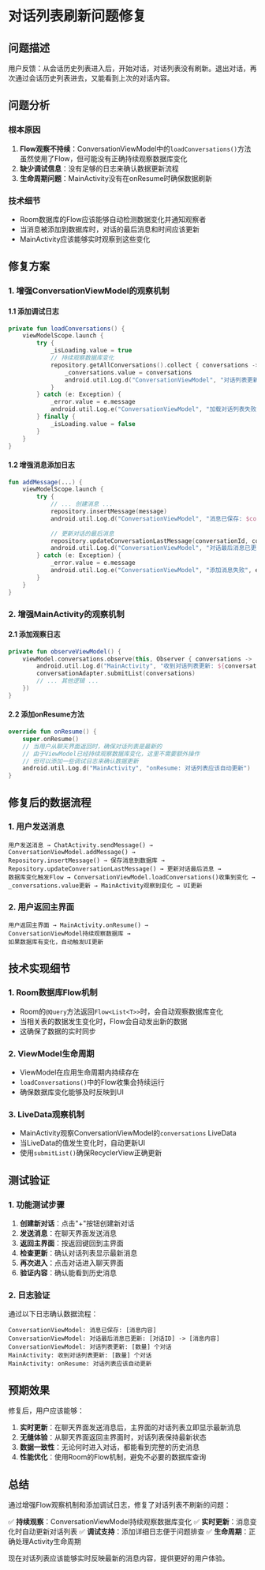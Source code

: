 # 对话列表刷新问题修复

## 问题描述

用户反馈：从会话历史列表进入后，开始对话，对话列表没有刷新。退出对话，再次通过会话历史列表进去，又能看到上次的对话内容。

## 问题分析

### 根本原因
1. **Flow观察不持续**：ConversationViewModel中的`loadConversations()`方法虽然使用了Flow，但可能没有正确持续观察数据库变化
2. **缺少调试信息**：没有足够的日志来确认数据更新流程
3. **生命周期问题**：MainActivity没有在onResume时确保数据刷新

### 技术细节
- Room数据库的Flow应该能够自动检测数据变化并通知观察者
- 当消息被添加到数据库时，对话的最后消息和时间应该更新
- MainActivity应该能够实时观察到这些变化

## 修复方案

### 1. 增强ConversationViewModel的观察机制

#### 1.1 添加调试日志
```kotlin
private fun loadConversations() {
    viewModelScope.launch {
        try {
            _isLoading.value = true
            // 持续观察数据库变化
            repository.getAllConversations().collect { conversations ->
                _conversations.value = conversations
                android.util.Log.d("ConversationViewModel", "对话列表更新: ${conversations.size} 个对话")
            }
        } catch (e: Exception) {
            _error.value = e.message
            android.util.Log.e("ConversationViewModel", "加载对话列表失败", e)
        } finally {
            _isLoading.value = false
        }
    }
}
```

#### 1.2 增强消息添加日志
```kotlin
fun addMessage(...) {
    viewModelScope.launch {
        try {
            // ... 创建消息 ...
            repository.insertMessage(message)
            android.util.Log.d("ConversationViewModel", "消息已保存: $content")
            
            // 更新对话的最后消息
            repository.updateConversationLastMessage(conversationId, content)
            android.util.Log.d("ConversationViewModel", "对话最后消息已更新: $conversationId -> $content")
        } catch (e: Exception) {
            _error.value = e.message
            android.util.Log.e("ConversationViewModel", "添加消息失败", e)
        }
    }
}
```

### 2. 增强MainActivity的观察机制

#### 2.1 添加观察日志
```kotlin
private fun observeViewModel() {
    viewModel.conversations.observe(this, Observer { conversations ->
        android.util.Log.d("MainActivity", "收到对话列表更新: ${conversations.size} 个对话")
        conversationAdapter.submitList(conversations)
        // ... 其他逻辑 ...
    })
}
```

#### 2.2 添加onResume方法
```kotlin
override fun onResume() {
    super.onResume()
    // 当用户从聊天界面返回时，确保对话列表是最新的
    // 由于ViewModel已经持续观察数据库变化，这里不需要额外操作
    // 但可以添加一些调试日志来确认数据更新
    android.util.Log.d("MainActivity", "onResume: 对话列表应该自动更新")
}
```

## 修复后的数据流程

### 1. 用户发送消息
```
用户发送消息 → ChatActivity.sendMessage() → 
ConversationViewModel.addMessage() → 
Repository.insertMessage() → 保存消息到数据库 →
Repository.updateConversationLastMessage() → 更新对话最后消息 →
数据库变化触发Flow → ConversationViewModel.loadConversations()收集到变化 →
_conversations.value更新 → MainActivity观察到变化 → UI更新
```

### 2. 用户返回主界面
```
用户返回主界面 → MainActivity.onResume() → 
ConversationViewModel持续观察数据库 → 
如果数据库有变化，自动触发UI更新
```

## 技术实现细节

### 1. Room数据库Flow机制
- Room的`@Query`方法返回`Flow<List<T>>`时，会自动观察数据库变化
- 当相关表的数据发生变化时，Flow会自动发出新的数据
- 这确保了数据的实时同步

### 2. ViewModel生命周期
- ViewModel在应用生命周期内持续存在
- `loadConversations()`中的Flow收集会持续运行
- 确保数据库变化能够及时反映到UI

### 3. LiveData观察机制
- MainActivity观察ConversationViewModel的`conversations` LiveData
- 当LiveData的值发生变化时，自动更新UI
- 使用`submitList()`确保RecyclerView正确更新

## 测试验证

### 1. 功能测试步骤
1. **创建新对话**：点击"+"按钮创建新对话
2. **发送消息**：在聊天界面发送消息
3. **返回主界面**：按返回键回到主界面
4. **检查更新**：确认对话列表显示最新消息
5. **再次进入**：点击对话进入聊天界面
6. **验证内容**：确认能看到历史消息

### 2. 日志验证
通过以下日志确认数据流程：
```
ConversationViewModel: 消息已保存: [消息内容]
ConversationViewModel: 对话最后消息已更新: [对话ID] -> [消息内容]
ConversationViewModel: 对话列表更新: [数量] 个对话
MainActivity: 收到对话列表更新: [数量] 个对话
MainActivity: onResume: 对话列表应该自动更新
```

## 预期效果

修复后，用户应该能够：

1. **实时更新**：在聊天界面发送消息后，主界面的对话列表立即显示最新消息
2. **无缝体验**：从聊天界面返回主界面时，对话列表保持最新状态
3. **数据一致性**：无论何时进入对话，都能看到完整的历史消息
4. **性能优化**：使用Room的Flow机制，避免不必要的数据库查询

## 总结

通过增强Flow观察机制和添加调试日志，修复了对话列表不刷新的问题：

✅ **持续观察**：ConversationViewModel持续观察数据库变化
✅ **实时更新**：消息变化时自动更新对话列表
✅ **调试支持**：添加详细日志便于问题排查
✅ **生命周期**：正确处理Activity生命周期

现在对话列表应该能够实时反映最新的消息内容，提供更好的用户体验。

